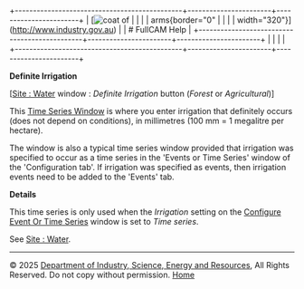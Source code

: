 +----------------------------------------------+-----------------------+-----------------------+
| [![coat of                                   |                       | [](index.htm)         |
| arms](imgs/DISER-inline_Mono.png){border="0" |                       |                       |
| width="320"}](http://www.industry.gov.au)    |                       | # FullCAM Help        |
+----------------------------------------------+-----------------------+-----------------------+
|                                              |                       |                       |
+----------------------------------------------+-----------------------+-----------------------+

**Definite Irrigation**

\[[Site : Water](12_Site_Water.htm) window : *Definite Irrigation*
button (*Forest* or *Agricultural*)\]

This [Time Series Window](135_time-series%20window.htm) is where you
enter irrigation that definitely occurs (does not depend on conditions),
in millimetres (100 mm = 1 megalitre per hectare).

The window is also a typical time series window provided that irrigation
was specified to occur as a time series in the 'Events or Time Series'
window of the 'Configuration tab'. If irrigation was specified as
events, then irrigation events need to be added to the 'Events' tab.

**Details**

This time series is only used when the *Irrigation* setting on the
[Configure Event Or Time
Series](195_Configure%20event%20or%20time-series.htm) window is set to
*Time series*.

See [Site : Water](12_Site_Water.htm).

------------------------------------------------------------------------

© 2025 [Department of Industry, Science, Energy and
Resources](http://www.industry.gov.au "Department of Industry, Science, Energy and Resources"),
All Rights Reserved. Do not copy without permission.
[Home](index.htm "help index")
